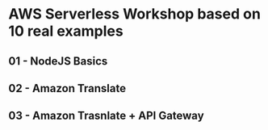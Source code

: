 # AWS Serverless Workshop based on 10 real examples

## 01 - NodeJS Basics
## 02 - Amazon Translate
## 03 - Amazon Trasnlate + API Gateway

